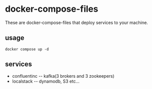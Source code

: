 # docker-compose-files
These are docker-compose-files that deploy services to your machine.

## usage
`docker compose up -d`

## services
- confluentinc -- kafka(3 brokers and 3 zookeepers)
- localstack -- dynamodb, S3 etc...
